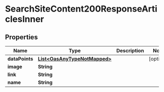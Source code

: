 

# SearchSiteContent200ResponseArticlesInner

## Properties

Name | Type | Description | Notes
------------ | ------------- | ------------- | -------------
**dataPoints** | [**List&lt;OasAnyTypeNotMapped&gt;**](OasAnyTypeNotMapped.md) |  |  [optional]
**image** | **String** |  | 
**link** | **String** |  | 
**name** | **String** |  | 




